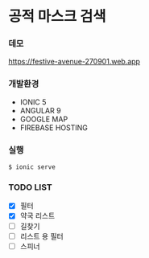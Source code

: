 # 공적 마스크 검색

### 데모
https://festive-avenue-270901.web.app

### 개발환경
* IONIC 5
* ANGULAR 9
* GOOGLE MAP
* FIREBASE HOSTING

### 실행
```
$ ionic serve
```

### TODO LIST

- [x] 필터
- [x] 약국 리스트
- [ ] 길찾기
- [ ] 리스트 용 필터 
- [ ] 스피너

